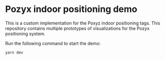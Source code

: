 # Pozyx indoor positioning demo

This is a custom implementation for the Poxyz indoor positioning tags. This repository contains multiple prototypes of visualizations for the Pozyx positioning system.

Run the following command to start the demo:

```
yarn dev
```


